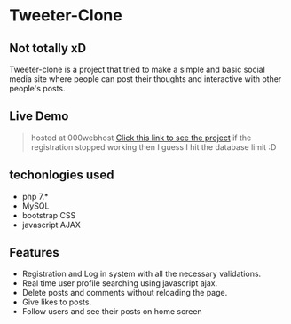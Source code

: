 # Tweeter-Clone
## Not totally xD





Tweeter-clone is a project that tried to make a simple and basic social media site where people can post their thoughts and interactive with other people's posts.

## Live Demo 
>hosted at 000webhost
> [Click this link to see the project](https://undramatic-decoders.000webhostapp.com/)
if the registration stopped working then I guess I hit the database limit :D

## techonlogies used

- php 7.*
- MySQL
- bootstrap CSS
- javascript AJAX
## Features

- Registration and Log in system with all the necessary validations.
- Real time user profile searching using javascript ajax. 
- Delete posts and comments without reloading the page.
- Give likes to posts. 
- Follow users and see their posts on home screen






